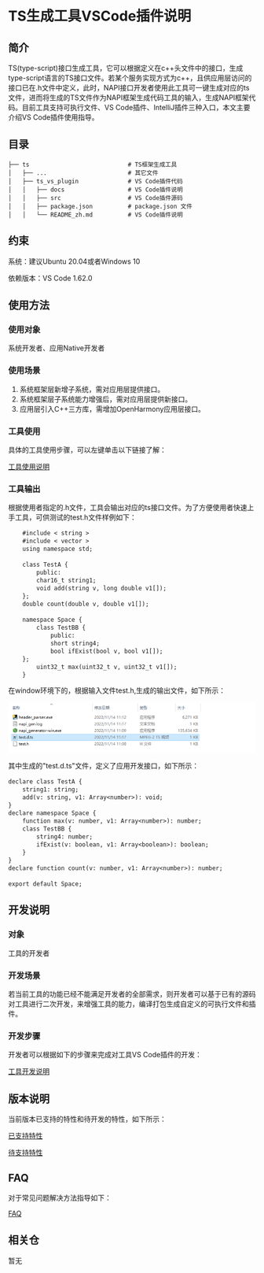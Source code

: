 # TS生成工具VSCode插件说明

## 简介

TS(type-script)接口生成工具，它可以根据定义在c++头文件中的接口，生成type-script语言的TS接口文件。若某个服务实现方式为c++，且供应用层访问的接口已在.h文件中定义，此时，NAPI接口开发者使用此工具可一键生成对应的ts文件，进而将生成的TS文件作为NAPI框架生成代码工具的输入，生成NAPI框架代码。目前工具支持可执行文件、VS Code插件、IntelliJ插件三种入口，本文主要介绍VS Code插件使用指导。

## 目录 

	├── ts                            # TS框架生成工具
	│   ├── ...                       # 其它文件
	│   ├── ts_vs_plugin              # VS Code插件代码
	│   │   ├── docs                  # VS Code插件说明
	│   │   ├── src    				  # VS Code插件源码
	│   │   ├── package.json    	  # package.json 文件
	│   │   └── README_zh.md          # VS Code插件说明

## 约束 

系统：建议Ubuntu 20.04或者Windows 10

依赖版本：VS Code 1.62.0

## 使用方法 

### 使用对象

系统开发者、应用Native开发者

### 使用场景

1) 系统框架层新增子系统，需对应用层提供接口。
2) 系统框架层子系统能力增强后，需对应用层提供新接口。
3) 应用层引入C++三方库，需增加OpenHarmony应用层接口。

### 工具使用

具体的工具使用步骤，可以左键单击以下链接了解：

[工具使用说明](https://gitee.com/openharmony/napi_generator/tree/master/hdc/ts/ts_vs_plugin/docs/INSTRUCTION_ZH.md)

### 工具输出

根据使用者指定的.h文件，工具会输出对应的ts接口文件。为了方便使用者快速上手工具，可供测试的test.h文件样例如下：

```
	#include < string >
	#include < vector >
	using namespace std;

	class TestA {
    	public:
    	char16_t string1;
    	void add(string v, long double v1[]);
	};
	double count(double v, double v1[]);

	namespace Space {
    	class TestBB {
        	public:
        	short string4;
        	bool ifExist(bool v, bool v1[]);
	};
    	uint32_t max(uint32_t v, uint32_t v1[]);
	}
```

在window环境下的，根据输入文件test.h,生成的输出文件，如下所示：

![](./../figures/h-2-ts-succ.png)


其中生成的"test.d.ts"文件，定义了应用开发接口，如下所示：

	declare class TestA {
		string1: string;
		add(v: string, v1: Array<number>): void;
	}
	declare namespace Space {
		function max(v: number, v1: Array<number>): number;
		class TestBB {
	    	string4: number;
	    	ifExist(v: boolean, v1: Array<boolean>): boolean;
		}
	}
	declare function count(v: number, v1: Array<number>): number;
	
	export default Space;

## 开发说明

### 对象

工具的开发者

### 开发场景

若当前工具的功能已经不能满足开发者的全部需求，则开发者可以基于已有的源码对工具进行二次开发，来增强工具的能力，编译打包生成自定义的可执行文件和插件。
       
### 开发步骤

开发者可以根据如下的步骤来完成对工具VS Code插件的开发：

 [工具开发说明](https://gitee.com/openharmony/napi_generator/tree/master/hdc/ts/ts_vs_plugin/docs/DEVELOP_ZH.md)
    

## 版本说明 

当前版本已支持的特性和待开发的特性，如下所示：

 [已支持特性](https://gitee.com/openharmony/napi_generator/blob/master/docs/ts/ts_Gen-1.0.md)

 [待支持特性](https://gitee.com/openharmony/napi_generator/blob/master/docs/guide/ts/ROADMAP_ZH.md)

## FAQ

对于常见问题解决方法指导如下：

  [FAQ](https://gitee.com/openharmony/napi_generator/tree/master/docs/ts/FAQ.md)

## 相关仓

暂无
